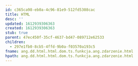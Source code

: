 ```yaml
---
id: c365ca98-eb0a-4c96-81e9-512fd5308cac
title: HTML
desc: ''
updated: 1612939306363
created: 1612939306363
stub: true
parent: 47ec450f-35cf-4637-bd47-089712e62533
children:
  - 297e1fb0-8cb5-4ffd-9b0a-f03570a193c5
fname: ang.dd.html.html.dom.ts.funkcja.ang.zdarzenie.html
hpath: ang.dd.html.html.dom.ts.funkcja.ang.zdarzenie.html
---
```



